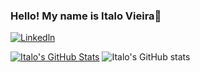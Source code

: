 ### Hello! My name is Italo Vieira👋

[![Linkedln](https://img.shields.io/badge/LinkedIn-0077B5?style=for-the-badge&logo=linkedin&logoColor=white)](https://www.linkedin.com/in/italolv/)

[![Italo's GitHub Stats](https://github-readme-stats.vercel.app/api?username=italolvieira)](https://github.com/anuraghazra/github-readme-stats)
![Italo's GitHub stats](https://github-readme-stats.vercel.app/api?username=italolvieira&show_icons=true&theme=transparent)
